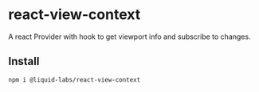 # react-view-context

A react Provider with hook to get viewport info and subscribe to changes.

## Install

    npm i @liquid-labs/react-view-context
